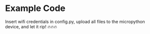 # Example Code
Insert wifi credentials in config.py, upload all files to the micropython device, and let it rip! 🔥🔥🔥
